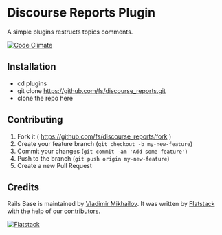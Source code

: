 # Discourse Reports Plugin

A simple plugins restructs topics comments.

[![Code Climate](https://codeclimate.com/github/fs/discourse_reports/badges/gpa.svg)](https://codeclimate.com/github/fs/discourse_reports)

## Installation

- cd plugins
- git clone https://github.com/fs/discourse_reports.git
- clone the repo here

## Contributing

1. Fork it ( https://github.com/fs/discourse_reports/fork )
2. Create your feature branch (`git checkout -b my-new-feature`)
3. Commit your changes (`git commit -am 'Add some feature'`)
4. Push to the branch (`git push origin my-new-feature`)
5. Create a new Pull Request

## Credits

Rails Base is maintained by [Vladimir Mikhailov](http://github.com/VladimirMikhailov).
It was written by [Flatstack](http://www.flatstack.com) with the help of
our
[contributors](http://github.com/fs/discourse_reports/contributors).


[![Flatstack](https://avatars0.githubusercontent.com/u/15136?v=2&s=200)](http://www.flatstack.com)
